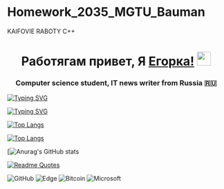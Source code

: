# Homework_2035_MGTU_Bauman
KAIFOVIE RABOTY C++

<h1 align="center">Работягам привет, Я <a href="https://github.com/RyZex12" target="_blank">Егорка!</a>  
<img src="https://github.com/blackcater/blackcater/raw/main/images/Hi.gif" height="32"/></h1>
<h3 align="center">Computer science student, IT news writer from Russia 🇷🇺</h3>

[![Typing SVG](https://readme-typing-svg.herokuapp.com?font=Fira+Code&weight=900&size=18&pause=1000&color=861AF7&width=435&lines=%D0%94%D0%B0%D0%BD%D0%BD%D1%8B%D0%B9+%D1%80%D0%B5%D0%BF%D0%BE%D0%B7%D0%B8%D1%82%D0%BE%D1%80%D0%B8%D0%B9+%D1%81%D0%BE%D1%85%D1%80%D0%B0%D0%BD%D1%8F%D0%B5%D1%82+%D0%B4%D0%BE%D0%BC%D0%B0%D1%88%D0%BD%D0%B8%D0%B5+%D1%80%D0%B0%D0%B1%D0%BE%D1%82%D1%8B+)](https://git.io/typing-svg)

[![Typing SVG](https://readme-typing-svg.herokuapp.com?font=Fira+Code&weight=900&size=18&pause=1000&color=861AF7&width=435&lines=%D0%A3%D0%BD%D0%B8%D0%B2%D0%B5%D1%80%D1%81%D0%B8%D1%82%D0%B5%D1%82%D0%B0+2035%3A+%D0%9C%D0%93%D0%A2%D0%A3+%D0%B8%D0%BC.+%D0%91%D0%B0%D1%83%D0%BC%D0%B0%D0%BD%D0%B0)](https://git.io/typing-svg)

<!---Для компактной версии-->

[![Top Langs](https://github-readme-stats.vercel.app/api/top-langs/?username=RyZex12&layout=compact)](https://github.com/anuraghazra/github-readme-stats)

<!---Для подробной версии-->

[![Top Langs](https://github-readme-stats.vercel.app/api/top-langs/?username=RyZex12)](https://github.com/anuraghazra/github-readme-stats)

[![Anurag's GitHub stats](https://github-readme-stats.vercel.app/api?username=anuraghazra&theme=dark&show_icons=true)

[![Readme Quotes](https://quotes-github-readme.vercel.app/api?type=horizontal&theme=pink)](https://github.com/piyushsuthar/github-readme-quotes)

![GitHub](https://img.shields.io/badge/github-%23121011.svg?style=for-the-badge&logo=github&logoColor=white)
![Edge](https://img.shields.io/badge/Edge-0078D7?style=for-the-badge&logo=Microsoft-edge&logoColor=white)
![Bitcoin](https://img.shields.io/badge/Bitcoin-000?style=for-the-badge&logo=bitcoin&logoColor=white)
![Microsoft](https://img.shields.io/badge/Microsoft-0078D4?style=for-the-badge&logo=microsoft&logoColor=white)
